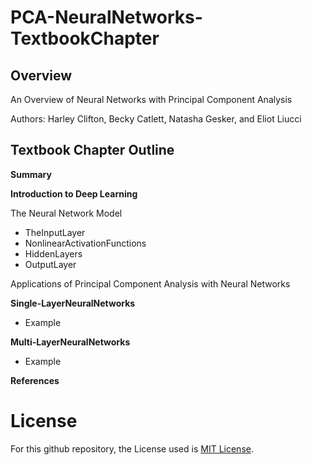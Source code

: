 # PCA-NeuralNetworks-TextbookChapter

## Overview
An Overview of Neural Networks with Principal Component Analysis

Authors: Harley Clifton, Becky Catlett, Natasha Gesker, and Eliot Liucci

## Textbook Chapter Outline

 **Summary**
 
 **Introduction to Deep Learning**
 
 The Neural Network Model
 
- TheInputLayer
- NonlinearActivationFunctions
- HiddenLayers
- OutputLayer
  
Applications of Principal Component Analysis with Neural Networks

**Single-LayerNeuralNetworks**
- Example
  
**Multi-LayerNeuralNetworks**
- Example
  
**References**



# License
For this github repository, the License used is [MIT License](https://opensource.org/license/mit/).
